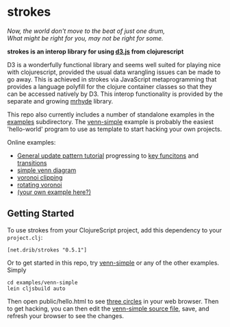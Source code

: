 # strokes

*Now, the world don't move to the beat of just one drum,  
What might be right for you, may not be right for some.*

**strokes is an interop library for using [d3.js](http://d3js.org/) from clojurescript**

D3 is a wonderfully functional library and seems well suited for
playing nice with clojurescript, provided the usual data wrangling
issues can be made to go away. This is achieved in strokes via
JavaScript metaprogramming that provides a language polyfill for the
clojure container classes so that they can be accessed natively by D3.
This interop functionality is provided by the separate
and growing [mrhyde](https://github.com/dribnet/mrhyde) library.

This repo also currently includes a number of standalone examples
in the [examples](examples) subdirectory.
The [venn-simple](examples/venn-simple)
example is probably the easiest 'hello-world' program to use as
template to start hacking your own projects.

Online examples:

 * [General update pattern tutorial](http://s.trokes.org/5027817) progressing to [key funcitons](http://s.trokes.org/5027818) and [transitions](http://s.trokes.org/5027819)
 * [simple venn diagram](http://s.trokes.org/4994892)
 * [voronoi clipping](http://s.trokes.org/4760896)
 * [rotating voronoi](http://s.trokes.org/4744126)
 * [(your own example here?)](http://s.trokes.org/)

## Getting Started 

To use strokes from your ClojureScript project, 
add this dependency to your `project.clj`:

    [net.drib/strokes "0.5.1"]

Or to get started in this repo, try [venn-simple](examples/venn-simple) 
or any of the other examples. Simply 

```
cd examples/venn-simple
lein cljsbuild auto
```

Then open public/hello.html to see [three circles](http://s.trokes.org/4994892) in your web browser. Then to get hacking, you can then edit the [venn-simple source file](examples/venn-simple/src/cljs/venn-simple.cljs), save, and refresh your browser to see the changes.
